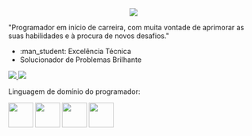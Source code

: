 <div align="center">
  <img src="https://media.giphy.com/media/mTPjPA6SSXgTsnZ1Dh/giphy.gif"></img>
  </div>

  <div>
    <p>
      "Programador em início de carreira, com muita vontade de aprimorar as suas habilidades e à procura de novos desafios."
    </p>
    <ul>
  <li> :man_student: Excelência Técnica</li>
  <li>Solucionador de Problemas Brilhante</li>
</ul>
  </div>
  <div><a href="https://www.instagram.com/henriquechavesm/?next=%2F">
    <img src="https://img.shields.io/badge/@henriquechavesm-ff1493?style=for-the-badge&logo=Instagram&logoColor=white"></img>
  </a>
  <a href="#">
    <img src="https://img.shields.io/badge/Mail-000000?style=for-the-badge&logo=minutemailer&logoColor=white"></img>
  </a>
  </div>
  <div>
    <p>
      Linguagem de domínio do programador:
    </p>
  </div>
  <div>
    <img 
      widf="50"
      height="50"
      src="https://cdn.jsdelivr.net/gh/devicons/devicon/icons/java/java-original.svg" 
    />
    <img 
      widf="50"
      height="50"
      src="https://cdn.jsdelivr.net/gh/devicons/devicon/icons/python/python-original.svg"
    />  
    <img 
      widf="50"
      height="50"
      src="https://cdn.jsdelivr.net/gh/devicons/devicon/icons/javascript/javascript-original.svg"
    />  
    <img 
      widf="50"
      height="50"
      src="https://cdn.jsdelivr.net/gh/devicons/devicon/icons/html5/html5-original.svg"
    />     
  </div>
